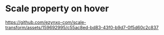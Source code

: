 # Scale property on hover


https://github.com/ezynxo-com/scale-transform/assets/159692995/c55ac8ed-bd83-43f0-b9d7-0f5d60c2c837

